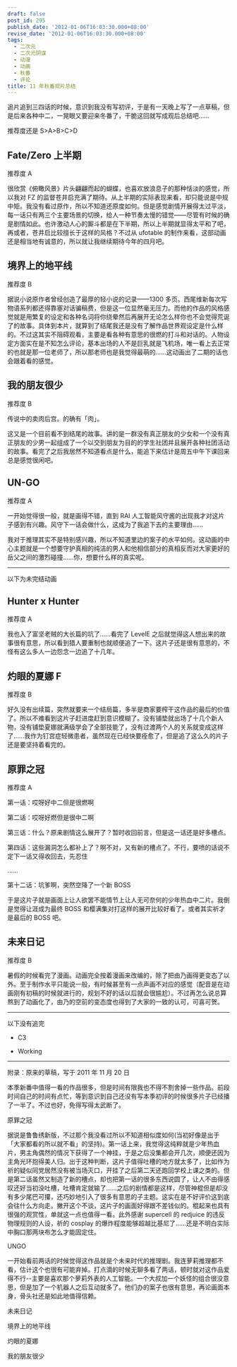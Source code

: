 ```yaml
---
draft: false
post_id: 295
publish_date: '2012-01-06T16:03:30.000+08:00'
revise_date: '2012-01-06T16:03:30.000+08:00'
tags:
  - 二次元
  - 二次元阴谋
  - 动漫
  - 动画
  - 秋番
  - 评论
title: 11 年秋番观片总结
---
```


追片追到三四话的时候，意识到我没有写初评，于是有一天晚上写了一点草稿，但是后来各种中二，一晃眼又要迎来冬番了，干脆这回就写成观后总结吧……

推荐度还是 S>A>B>C>D

## Fate/Zero 上半期

推荐度 A

很欣赏《俯瞰风景》片头翩翩而起的蝴蝶，也喜欢放浪息子的那种恬淡的感觉，所以我对 FZ 的监督苍井启充满了期待。从上半期的实际表现来看，却只能说是中规中矩。我没有看过原作，所以不知道还原度如何。但是感觉剧情开展得太过平淡，每一话只有两三个主要场景的切换，给人一种节奏太慢的错觉——尽管有时候的确是剧情如此。也许激动人心的厮斗都是在下半期，所以上半期就显得太平和了吧，再或者，苍井启比较擅长于这样的风格？不过从 ufotable 的制作来看，这部动画还是相当地有诚意的，所以就让我继续期待今年的四月吧。

## 境界上的地平线

推荐度 B

据说小说原作者曾经创造了最厚的轻小说的记录——1300 多页。西尾维新每次写物语系列都还得靠塞对话骗稿费，但是这一位显然毫无压力。而他的作品的风格感觉就是用繁复的设定和各种名词将你绕晕然后再展开无论怎么样你也不会觉得荒诞了的故事。具体到本片，就算到了结尾我还是没有了解作品世界观设定是什么样的。不过这其实不阻碍观看，主要是看各种有意思的很燃的打斗和对话的。人物设定方面实在是不知怎么评论，基本出场的人不是巨乳就是飞机场，唯一看上去正常的也就是那一位老师了，所以那老师也是我觉得最萌的……这动画出了二期的话也会跟着看的感觉。

## 我的朋友很少

推荐度 B

传说中的卖肉后宫。的确有「肉」。

这又是一个目前看不到结尾的故事。讲的是一群没有真正朋友的少女和一个没有真正朋友的少男一起组成了一个以交到朋友为目的的学生社团并且展开各种社团活动的故事。看完了之后我居然不知道看点是什么，能追下来估计是周五中午下课回来总是感觉很闲吧。

## UN-GO

推荐度 A

一开始觉得很一般，就是画得不错，直到 RAI 人工智能风守酱的出现我才对这片子感到有兴趣。风守下一话会做什么，这成为了我追下去的主要理由……

我对于推理其实不是特别感兴趣，所以不知道里边的案子的水平如何。这动画的中心主题就是一个想要守护真相的纯洁的男人和他相信部分的真相反而对大家更好的岳父之间的激烈碰撞……你，想要什么样的真实呢。

---

以下为未完结动画

## Hunter x Hunter

推荐度 A

我也入了富坚老贼的大长篇的坑了……看完了 LevelE 之后就觉得这人想出来的故事很有意思，所以看到猎人要重制也就顺便追了一下。这片子还是很有意思的，不怪有这么多人一边怨念一边追了十几年。

## 灼眼的夏娜 F

推荐度 B

好久没有出续篇，突然就要来一个结局篇，多半是商家要榨干这作品的最后的价值了。所以不难看到这片子赶进度赶到意识模糊了。没有铺垫就出场了十几个新人物，没有铺垫夏娜就满级学会了全部技能了，没有过渡两个人的关系就变成这样了……我作为钉宫症轻微患者，虽然现在已经快要痊愈了，但是追了这么久的片子还是要坚持着看完的。

## 原罪之冠

推荐度 A

第一话：哎呀好中二但是很燃啊

第二话：哎呀好燃但是很中二啊

第三话：什么？原来剧情这么展开了？暂时收回前言，但是这一话还是好多槽点。

第四话：这些漏洞怎么都补上了？啊不对，又有新的槽点了。不行，要喷的话说不定下一话又得收回去，先忍住

……

第十二话：坑爹啊，突然空降了一个新 BOSS

于是这片子就是画面上让人欲罢不能情节上让人无可奈何的少年热血中二片。我倒是觉得让涯成为最终 BOSS 和樱满集对打这样的展开比较好看了。或者其实祈才是最后的 BOSS 吧。

## 未来日记

推荐度 B

暑假的时候看完了漫画。动画完全按着漫画来改编的，除了把由乃画得更变态了以外。至于制作水平只能说一般，有时候甚至有一点声画不对应的感觉（配音是在动画刚有初稿的时候就进行的，规划不好的话以后就会很尴尬）。不过再怎么说总算熬到了动画化了，由乃的空前的变态度也得到了大家的一致的认可，可喜可贺。

---

以下没有追完

- C3

- Working

---

附录：原来的草稿，写于 2011 年 11 月 20 日

本季新番中值得一看的作品很多，但是时间有限我也不得不割舍掉一些作品。前段时间自己的时间有点忙，等到意识到自己还没有写本季初评的时候很多片子已经播了一半了。不过也好，免得写得太武断了。

原罪之冠

据说是鲁鲁绣新版，不过那个我没看过所以不知道相似度如何(当初好像是出于「大家都看的所以就不看」的坚持)。第一话上来，我觉得这纯粹就是少年热血片，男主角偶然的情况下获得了一个神挂，于是之后没集都会开几次，顺便还因为主角光环抱得美人归。出于这种判断，这片子值得吐槽的地方就太多了，比如作为祈的疑似同党居然没有被当场灭口，开挂了之后第二天还跑回学校上课之类的。但是第二话虽然又制造了新的槽点，却也把第一话的很多东西说圆了，让人不由得感叹还好当初没吐槽，吐槽肯定就输了……之后的剧情都是这样，尽管神棍但是却没有多少尾巴可攥，还巧妙地引入了很多有意思的子主题。这实在是不好评价这到底会往什么方向走。撇开这个不谈，这片子的画面好得跟不差钱似的。棍起来也具有很强的观赏性，单就这一点也值得一看。此外感谢 supercell 的 redjuice 的违反物理规则的人设，祈的 cosplay 的爆炸程度能够超越比基尼了……还是不明白实际中胸口那两块布怎么才能固定住。

UNGO

一开始看前两话的时候觉得这作品就是个未来时代的推理剧。我连萝莉推理都不看，估计这个也很有可能弃掉。打点滴的时候无聊多看了两话，顿时就对这作品爱得不行--主要是喜欢那个萝莉外表的人工智能。一个大叔加一个妖怪的组合很没意思，但是加了一个机器人之后互动就多了。他们办的案子也很有意思，再论画面本身，骨头社还是如此地值得信赖。

未来日记

境界上的地平线

灼眼的夏娜

我的朋友很少
